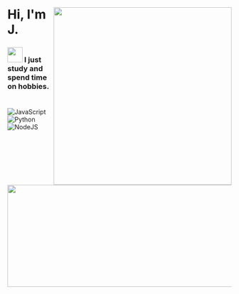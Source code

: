 <img style="margin-top: 40px;" align="right" width="400px" src="https://repository-images.githubusercontent.com/588181932/e36ec678-7984-4cdd-8e4c-a3932772ff8e">

# Hi, I'm J.
### <img src="https://cdn3.emoji.gg/emojis/7163-mocha10.gif" width="34px"> I just study and spend time on hobbies.

#
![JavaScript](https://img.shields.io/badge/javascript-%23323330.svg?style=for-the-badge&logo=javascript&logoColor=%23F7DF1E)
![Python](https://img.shields.io/badge/Python-3776AB?style=for-the-badge&logo=python&logoColor=white)
![NodeJS](https://img.shields.io/badge/node.js-6DA55F?style=for-the-badge&logo=node.js&logoColor=white)


<img src="https://miro.medium.com/v2/resize:fit:1400/1*cD8WMb82cSXACDTG8mlWhw.gif" width="800" height="230"  />

###

<!---
codedotspace/codedotspace is a ✨ special ✨ repository because its `README.md` (this file) appears on your GitHub profile.
You can click the Preview link to take a look at your changes.
--->
